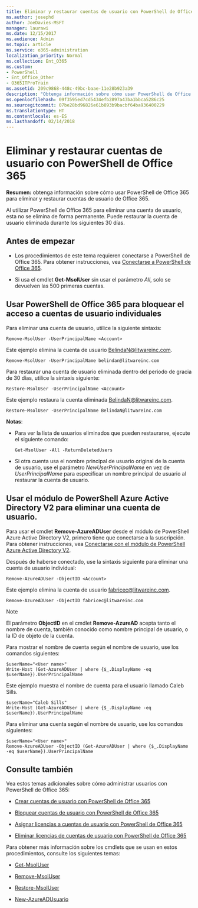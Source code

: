 ```yaml
---
title: Eliminar y restaurar cuentas de usuario con PowerShell de Office 365
ms.author: josephd
author: JoeDavies-MSFT
manager: laurawi
ms.date: 12/15/2017
ms.audience: Admin
ms.topic: article
ms.service: o365-administration
localization_priority: Normal
ms.collection: Ent_O365
ms.custom:
- PowerShell
- Ent_Office_Other
- O365ITProTrain
ms.assetid: 209c9868-448c-49bc-baae-11e28b923a39
description: "Obtenga información sobre cómo usar PowerShell de Office 365 para eliminar y restaurar cuentas de usuario de Office 365."
ms.openlocfilehash: 09f3595ed7cd5434efb2897a43ba1bbca5286c25
ms.sourcegitcommit: 07be28bd96826e61b893b9bacbf64ba936400229
ms.translationtype: HT
ms.contentlocale: es-ES
ms.lasthandoff: 02/14/2018
---
```

# <a name="delete-and-restore-user-accounts-with-office-365-powershell"></a>Eliminar y restaurar cuentas de usuario con PowerShell de Office 365

**Resumen:** obtenga información sobre cómo usar PowerShell de Office 365 para eliminar y restaurar cuentas de usuario de Office 365.
  
Al utilizar PowerShell de Office 365 para eliminar una cuenta de usuario, esta no se elimina de forma permanente. Puede restaurar la cuenta de usuario eliminada durante los siguientes 30 días.
  
## <a name="before-you-begin"></a>Antes de empezar

- Los procedimientos de este tema requieren conectarse a PowerShell de Office 365. Para obtener instrucciones, vea [Conectarse a PowerShell de Office 365](connect-to-office-365-powershell.md).
    
- Si usa el cmdlet **Get-MsolUser** sin usar el parámetro _All_, solo se devuelven las 500 primeras cuentas.
    
## <a name="use-office-365-powershell-to-block-access-to-individual-user-accounts"></a>Usar PowerShell de Office 365 para bloquear el acceso a cuentas de usuario individuales
<a name="ShortVersion"> </a>

Para eliminar una cuenta de usuario, utilice la siguiente sintaxis:
  
```
Remove-MsolUser -UserPrincipalName <Account>
```

Este ejemplo elimina la cuenta de usuario BelindaN@litwareinc.com.
  
```
Remove-MsolUser -UserPrincipalName belindan@litwareinc.com
```

Para restaurar una cuenta de usuario eliminada dentro del periodo de gracia de 30 días, utilice la sintaxis siguiente:
  
```
Restore-MsolUser -UserPrincipalName <Account>
```

Este ejemplo restaura la cuenta eliminada BelindaN@litwareinc.com.
  
```
Restore-MsolUser -UserPrincipalName BelindaN@litwareinc.com
```

 **Notas**:
  
- Para ver la lista de usuarios eliminados que pueden restaurarse, ejecute el siguiente comando:
    
  ```
  Get-MsolUser -All -ReturnDeletedUsers
  ```

- Si otra cuenta usa el nombre principal de usuario original de la cuenta de usuario, use el parámetro  _NewUserPrincipalName_ en vez de _UserPrincipalName_ para especificar un nombre principal de usuario al restaurar la cuenta de usuario.
    
## <a name="use-the-azure-active-directory-v2-powershell-module-to-remove-a-user-account"></a>Usar el módulo de PowerShell Azure Active Directory V2 para eliminar una cuenta de usuario.
<a name="ShortVersion"> </a>

Para usar el cmdlet **Remove-AzureADUser** desde el módulo de PowerShell Azure Active Directory V2, primero tiene que conectarse a la suscripción. Para obtener instrucciones, vea [Conectarse con el módulo de PowerShell Azure Active Directory V2](https://go.microsoft.com/fwlink/?linkid=842218).
  
Después de haberse conectado, use la sintaxis siguiente para eliminar una cuenta de usuario individual:
  
```
Remove-AzureADUser -ObjectID <Account>
```

Este ejemplo elimina la cuenta de usuario fabricec@litwareinc.com.
  
```
Remove-AzureADUser -ObjectID fabricec@litwareinc.com
```

> [!NOTE]
> El parámetro **ObjectID** en el cmdlet **Remove-AzureAD** acepta tanto el nombre de cuenta, también conocido como nombre principal de usuario, o la ID de objeto de la cuenta.
  
Para mostrar el nombre de cuenta según el nombre de usuario, use los comandos siguientes:
  
```
$userName="<User name>"
Write-Host (Get-AzureADUser | where {$_.DisplayName -eq $userName}).UserPrincipalName
```

Este ejemplo muestra el nombre de cuenta para el usuario llamado Caleb Sills.
  
```
$userName="Caleb Sills"
Write-Host (Get-AzureADUser | where {$_.DisplayName -eq $userName}).UserPrincipalName
```

Para eliminar una cuenta según el nombre de usuario, use los comandos siguientes:
  
```
$userName="<User name>"
Remove-AzureADUser -ObjectID (Get-AzureADUser | where {$_.DisplayName -eq $userName}).UserPrincipalName
```

## <a name="see-also"></a>Consulte también
<a name="SeeAlso"> </a>

Vea estos temas adicionales sobre cómo administrar usuarios con PowerShell de Office 365:
  
- [Crear cuentas de usuario con PowerShell de Office 365](create-user-accounts-with-office-365-powershell.md)
    
- [Bloquear cuentas de usuario con PowerShell de Office 365](block-user-accounts-with-office-365-powershell.md)
    
- [Asignar licencias a cuentas de usuario con PowerShell de Office 365](assign-licenses-to-user-accounts-with-office-365-powershell.md)
    
- [Eliminar licencias de cuentas de usuario con PowerShell de Office 365](remove-licenses-from-user-accounts-with-office-365-powershell.md)
    
Para obtener más información sobre los cmdlets que se usan en estos procedimientos, consulte los siguientes temas:
  
- [Get-MsolUser](https://go.microsoft.com/fwlink/p/?LinkId=691543)
    
- [Remove-MsolUser](https://go.microsoft.com/fwlink/p/?LinkId=691636)
    
- [Restore-MsolUser](https://go.microsoft.com/fwlink/p/?LinkId=691637)
    
- [New-AzureADUsuario](https://docs.microsoft.com/powershell/module/azuread/new-azureaduser?view=azureadps-2.0)
    

